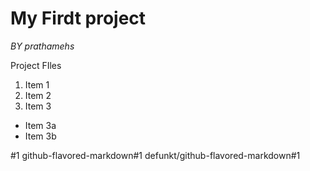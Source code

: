 # My Firdt project
*BY prathamehs*

Project FIles 
1. Item 1
2. Item 2
3. Item 3
 * Item 3a
 * Item 3b

#1
github-flavored-markdown#1
defunkt/github-flavored-markdown#1
